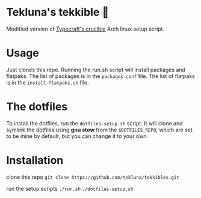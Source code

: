 # Tekluna's tekkible 💾

Modified version of [Typecraft's crucible](https://github.com/typecraft-dev/crucible) Arch linux setup script.

# Usage

Just clones this repo. Running the run.sh script will install packages and flatpaks.
    The list of packages is in the `packages.conf` file.
    The list of flatpaks is in the `install-flatpaks.sh` file.

# The dotfiles

To install the dotfiles, run the `dotfiles-setup.sh` script. It will clone and symlink the dotfiles using **gnu stow** from the `$DOTFILES_REPO`, which are set to be mine by default, but you can change it to your own.

# Installation

clone this repo
`git clone https://github.com/tekluna/tekkibles.git`

run the setup scripts
`./run.sh`
`./dotfiles-setup.sh`
